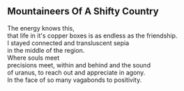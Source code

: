 Mountaineers Of A Shifty Country
--------------------------------
The energy knows this,  
that life in it's copper boxes is as endless as the friendship.  
I stayed connected and transluscent sepia  
in the middle of the region.  
Where souls meet  
precisions meet, within and behind and the sound  
of uranus, to reach out and appreciate in agony.  
In the face of so many vagabonds to positivity.  
